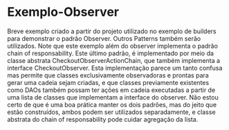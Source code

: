 # Exemplo-Observer
Breve exemplo criado a partir do projeto utilizado no exemplo de builders para demonstrar o padrão Observer. Outros Patterns também serão utilizados.
Note que este exemplo além do observer implementa o padrão chain of responsability. Este último padrão, é implementado por meio da classe abstrata CheckoutObserverActionChain, que também implementa a interface CheckoutObserver. Esta implementação parece um tanto confusa mas permite que classes exclusivamente observadoras e prontas para gerar uma cadeia sejam criadas, e que classes previamente existentes como DAOs também possam ter ações em cadeia executadas a partir de uma lista de classes que implementam a interface do observer.
Não estou certo de que é uma boa prática manter os dois padrões, mas do jeito que estão construídos, ambos podem ser utilizados separadamente, e classe abstrata do chain of responsability pode cuidar agregação da lista.
